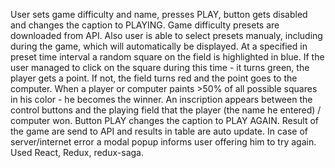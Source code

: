 User sets game difficulty and name,
presses PLAY, button gets disabled and changes the caption to PLAYING.
Game difficulty presets are downloaded from API.
Also user is able to select presets manualy, including during the game, which will automatically be displayed.
At a specified in preset time interval a random square on the field is highlighted in blue.
If the user managed to click on the square during this time - it turns green, the player gets a point.
If not, the field turns red and the point goes to the computer.
When a player or computer paints >50% of all possible squares in his color - he becomes the winner.
An inscription appears between the control buttons and the playing field that the player (the name he entered) / computer won.
Button PLAY changes the caption to PLAY AGAIN.
Result of the game are send to API and results in table are auto update. In case of server/internet error a modal popup informs user offering him to try again.
Used React, Redux, redux-saga.
